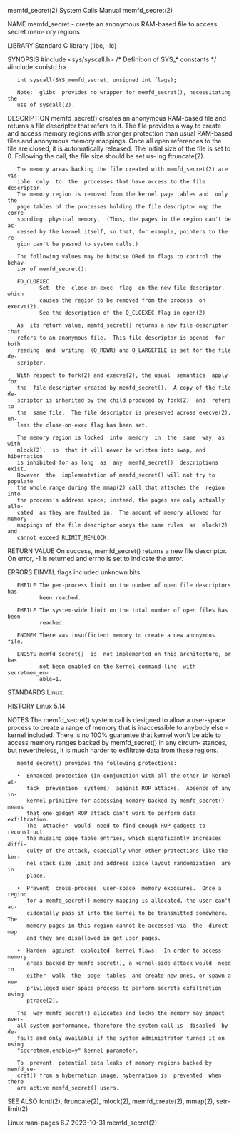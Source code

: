 memfd_secret(2)               System Calls Manual              memfd_secret(2)

NAME
       memfd_secret - create an anonymous RAM-based file to access secret mem‐
       ory regions

LIBRARY
       Standard C library (libc, -lc)

SYNOPSIS
       #include <sys/syscall.h>      /* Definition of SYS_* constants */
       #include <unistd.h>

       int syscall(SYS_memfd_secret, unsigned int flags);

       Note:  glibc  provides no wrapper for memfd_secret(), necessitating the
       use of syscall(2).

DESCRIPTION
       memfd_secret() creates an anonymous RAM-based file and returns  a  file
       descriptor  that  refers  to it.  The file provides a way to create and
       access memory regions with stronger  protection  than  usual  RAM-based
       files  and  anonymous memory mappings.  Once all open references to the
       file are closed, it is automatically released.  The initial size of the
       file is set to 0.  Following the call, the file size should be set  us‐
       ing ftruncate(2).

       The memory areas backing the file created with memfd_secret(2) are vis‐
       ible  only  to  the  processes that have access to the file descriptor.
       The memory region is removed from the kernel page tables and  only  the
       page tables of the processes holding the file descriptor map the corre‐
       sponding  physical memory.  (Thus, the pages in the region can't be ac‐
       cessed by the kernel itself, so that, for example, pointers to the  re‐
       gion can't be passed to system calls.)

       The following values may be bitwise ORed in flags to control the behav‐
       ior of memfd_secret():

       FD_CLOEXEC
              Set  the  close-on-exec  flag  on the new file descriptor, which
              causes the region to be removed from the process  on  execve(2).
              See the description of the O_CLOEXEC flag in open(2)

       As  its return value, memfd_secret() returns a new file descriptor that
       refers to an anonymous file.  This file descriptor is opened  for  both
       reading  and  writing  (O_RDWR) and O_LARGEFILE is set for the file de‐
       scriptor.

       With respect to fork(2) and execve(2), the usual  semantics  apply  for
       the  file descriptor created by memfd_secret().  A copy of the file de‐
       scriptor is inherited by the child produced by fork(2)  and  refers  to
       the  same file.  The file descriptor is preserved across execve(2), un‐
       less the close-on-exec flag has been set.

       The memory region is locked  into  memory  in  the  same  way  as  with
       mlock(2),  so  that it will never be written into swap, and hibernation
       is inhibited for as long  as  any  memfd_secret()  descriptions  exist.
       However  the  implementation of memfd_secret() will not try to populate
       the whole range during the mmap(2) call that attaches the  region  into
       the process's address space; instead, the pages are only actually allo‐
       cated  as they are faulted in.  The amount of memory allowed for memory
       mappings of the file descriptor obeys the same rules  as  mlock(2)  and
       cannot exceed RLIMIT_MEMLOCK.

RETURN VALUE
       On success, memfd_secret() returns a new file descriptor.  On error, -1
       is returned and errno is set to indicate the error.

ERRORS
       EINVAL flags included unknown bits.

       EMFILE The per-process limit on the number of open file descriptors has
              been reached.

       EMFILE The system-wide limit on the total number of open files has been
              reached.

       ENOMEM There was insufficient memory to create a new anonymous file.

       ENOSYS memfd_secret()  is  not implemented on this architecture, or has
              not been enabled on the kernel command-line  with  secretmem_en‐
              able=1.

STANDARDS
       Linux.

HISTORY
       Linux 5.14.

NOTES
       The  memfd_secret()  system  call  is  designed  to  allow a user-space
       process to create a range of memory that  is  inaccessible  to  anybody
       else  -  kernel included.  There is no 100% guarantee that kernel won't
       be able to access memory ranges backed by memfd_secret() in any circum‐
       stances, but nevertheless, it is much harder to  exfiltrate  data  from
       these regions.

       memfd_secret() provides the following protections:

       •  Enhanced protection (in conjunction with all the other in-kernel at‐
          tack  prevention  systems)  against ROP attacks.  Absence of any in-
          kernel primitive for accessing memory backed by memfd_secret() means
          that one-gadget ROP attack can't work to perform data  exfiltration.
          The  attacker  would  need to find enough ROP gadgets to reconstruct
          the missing page table entries, which significantly increases diffi‐
          culty of the attack, especially when other protections like the ker‐
          nel stack size limit and address space layout randomization  are  in
          place.

       •  Prevent  cross-process  user-space  memory exposures.  Once a region
          for a memfd_secret() memory mapping is allocated, the user can't ac‐
          cidentally pass it into the kernel to be transmitted somewhere.  The
          memory pages in this region cannot be accessed via  the  direct  map
          and they are disallowed in get_user_pages.

       •  Harden  against  exploited  kernel flaws.  In order to access memory
          areas backed by memfd_secret(), a kernel-side attack would  need  to
          either  walk  the  page  tables  and create new ones, or spawn a new
          privileged user-space process to perform secrets exfiltration  using
          ptrace(2).

       The  way memfd_secret() allocates and locks the memory may impact over‐
       all system performance, therefore the system call is  disabled  by  de‐
       fault and only available if the system administrator turned it on using
       "secretmem.enable=y" kernel parameter.

       To  prevent  potential data leaks of memory regions backed by memfd_se‐
       cret() from a hybernation image, hybernation is  prevented  when  there
       are active memfd_secret() users.

SEE ALSO
       fcntl(2),   ftruncate(2),  mlock(2),  memfd_create(2),  mmap(2),  setr‐
       limit(2)

Linux man-pages 6.7               2023-10-31                   memfd_secret(2)
